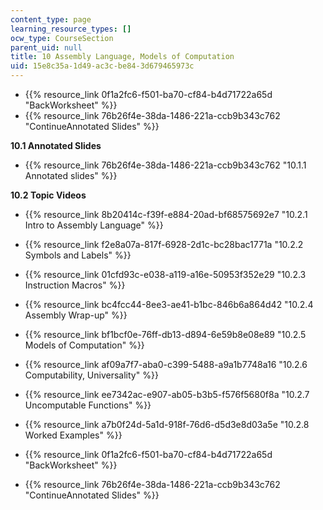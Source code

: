 ```yaml
---
content_type: page
learning_resource_types: []
ocw_type: CourseSection
parent_uid: null
title: 10 Assembly Language, Models of Computation
uid: 15e8c35a-1d49-ac3c-be84-3d679465973c
---
```


*   {{% resource_link 0f1a2fc6-f501-ba70-cf84-b4d71722a65d "BackWorksheet" %}}
*   {{% resource_link 76b26f4e-38da-1486-221a-ccb9b343c762 "ContinueAnnotated Slides" %}}

**10.1 Annotated Slides**

*   {{% resource_link 76b26f4e-38da-1486-221a-ccb9b343c762 "10.1.1 Annotated slides" %}}

**10.2 Topic Videos**

*   {{% resource_link 8b20414c-f39f-e884-20ad-bf68575692e7 "10.2.1 Intro to Assembly Language" %}}
*   {{% resource_link f2e8a07a-817f-6928-2d1c-bc28bac1771a "10.2.2 Symbols and Labels" %}}
*   {{% resource_link 01cfd93c-e038-a119-a16e-50953f352e29 "10.2.3 Instruction Macros" %}}
*   {{% resource_link bc4fcc44-8ee3-ae41-b1bc-846b6a864d42 "10.2.4 Assembly Wrap-up" %}}
*   {{% resource_link bf1bcf0e-76ff-db13-d894-6e59b8e08e89 "10.2.5 Models of Computation" %}}
*   {{% resource_link af09a7f7-aba0-c399-5488-a9a1b7748a16 "10.2.6 Computability, Universality" %}}
*   {{% resource_link ee7342ac-e907-ab05-b3b5-f576f5680f8a "10.2.7 Uncomputable Functions" %}}
*   {{% resource_link a7b0f24d-5a1d-918f-76d6-d5d3e8d03a5e "10.2.8 Worked Examples" %}}

*   {{% resource_link 0f1a2fc6-f501-ba70-cf84-b4d71722a65d "BackWorksheet" %}}
*   {{% resource_link 76b26f4e-38da-1486-221a-ccb9b343c762 "ContinueAnnotated Slides" %}}